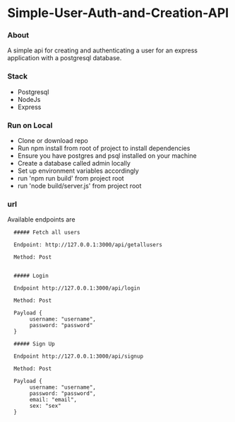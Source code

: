 # Simple-User-Auth-and-Creation-API

### About
A simple api for creating and authenticating a user for an express application with a postgresql database.

### Stack
- Postgresql
- NodeJs
- Express

### Run on Local
- Clone or download repo
- Run npm install from root of project to install dependencies
- Ensure you have postgres and psql installed on your machine
- Create a database called admin locally
- Set up environment variables accordingly
- run 'npm run build' from project root
- run 'node build/server.js' from project root

### url
Available endpoints are
 ``` 
   ##### Fetch all users
   
   Endpoint: http://127.0.0.1:3000/api/getallusers
   
   Method: Post
   
   
   ##### Login
   
   Endpoint http://127.0.0.1:3000/api/login
   
   Method: Post
   
   Payload {
        username: "username",
        password: "password"
   }

   ##### Sign Up
   
   Endpoint http://127.0.0.1:3000/api/signup
   
   Method: Post
   
   Payload {
        username: "username",
        password: "password",
        email: "email",
        sex: "sex"
   }
  ```
